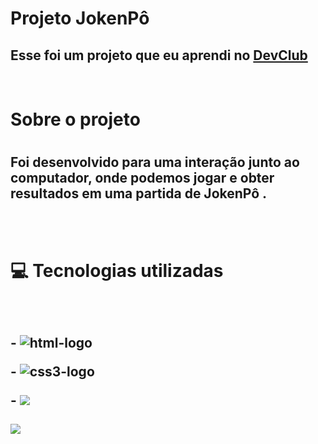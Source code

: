 <h1>Projeto JokenPô</h1>

<h2> Esse foi um projeto que eu aprendi no <a href="https://rodolfomori.com.br/devclub">DevClub</a></h2>
<br>
<h1> Sobre o projeto<h1>  
<h2>Foi desenvolvido para uma interação junto ao computador, onde podemos jogar e obter resultados em uma partida de JokenPô .</h2>  
<br>   
<br>   
<h1> 💻 Tecnologias utilizadas<h2>
<br>
  <p>-  <img src="https://img.shields.io/badge/HTML5-E34F26?style=for-the-badge&logo=html5&logoColor=white" alt= "html-logo">
  <p>-  <img src="https://img.shields.io/badge/CSS3-1572B6?style=for-the-badge&logo=css3&logoColor=white" alt= "css3-logo">
  <p>- <img src="https://img.shields.io/badge/JavaScript-F7DF1E?style=for-the-badge&logo=javascript&logoColor=black"> 
  <br>
  <br>
  <img src="./https://github.com/TGP2023/Joken-game/blob/master/assets/joken-p%C3%B4.png?raw=true">
